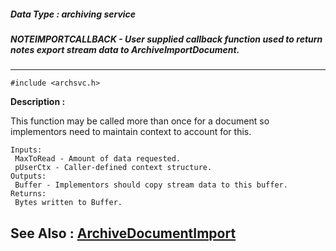 ##### Data Type : archiving service
##### NOTEIMPORTCALLBACK - User supplied callback function used to return notes export stream data to ArchiveImportDocument.
---
```
#include <archsvc.h>
```
**Description :**

This function may be called more than once for a document so implementors need 
to maintain context to account for this.

	Inputs:
	 MaxToRead - Amount of data requested.
	 pUserCtx - Caller-defined context structure.
	Outputs:
	 Buffer - Implementors should copy stream data to this buffer.  
	Returns:
	 Bytes written to Buffer.

**See Also :**
[ArchiveDocumentImport](/reference/Func/ArchiveDocumentImport)
---
